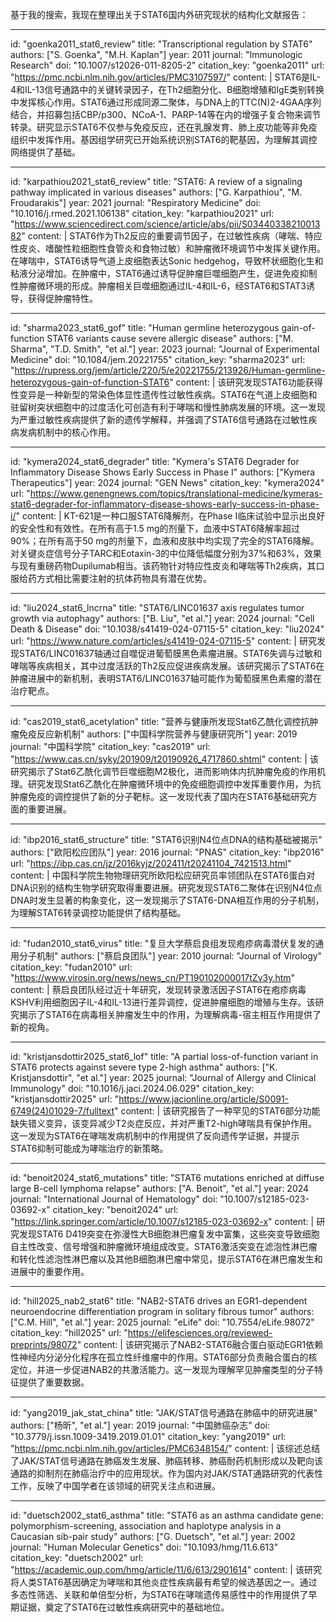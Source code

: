 基于我的搜索，我现在整理出关于STAT6国内外研究现状的结构化文献报告：

----
id: "goenka2011_stat6_review"
title: "Transcriptional regulation by STAT6"
authors: ["S. Goenka", "M.H. Kaplan"]
year: 2011
journal: "Immunologic Research"
doi: "10.1007/s12026-011-8205-2"
citation_key: "goenka2011"
url: "https://pmc.ncbi.nlm.nih.gov/articles/PMC3107597/"
content: |
  STAT6是IL-4和IL-13信号通路中的关键转录因子，在Th2细胞分化、B细胞增殖和IgE类别转换中发挥核心作用。STAT6通过形成同源二聚体，与DNA上的TTC(N)2-4GAA序列结合，并招募包括CBP/p300、NCoA-1、PARP-14等在内的增强子复合物来调节转录。研究显示STAT6不仅参与免疫反应，还在乳腺发育、肺上皮功能等非免疫组织中发挥作用。基因组学研究已开始系统识别STAT6的靶基因，为理解其调控网络提供了基础。

----
id: "karpathiou2021_stat6_review"
title: "STAT6: A review of a signaling pathway implicated in various diseases"
authors: ["G. Karpathiou", "M. Froudarakis"]
year: 2021
journal: "Respiratory Medicine"
doi: "10.1016/j.rmed.2021.106138"
citation_key: "karpathiou2021"
url: "https://www.sciencedirect.com/science/article/abs/pii/S0344033821001382"
content: |
  STAT6作为Th2反应的重要调节因子，在过敏性疾病（哮喘、特应性皮炎、嗜酸性粒细胞性食管炎和食物过敏）和肿瘤微环境调节中发挥关键作用。在哮喘中，STAT6诱导气道上皮细胞表达Sonic hedgehog，导致杯状细胞化生和粘液分泌增加。在肿瘤中，STAT6通过诱导促肿瘤巨噬细胞产生，促进免疫抑制性肿瘤微环境的形成。肿瘤相关巨噬细胞通过IL-4和IL-6，经STAT6和STAT3诱导，获得促肿瘤特性。

----
id: "sharma2023_stat6_gof"
title: "Human germline heterozygous gain-of-function STAT6 variants cause severe allergic disease"
authors: ["M. Sharma", "T.D. Smith", "et al."]
year: 2023
journal: "Journal of Experimental Medicine"
doi: "10.1084/jem.20221755"
citation_key: "sharma2023"
url: "https://rupress.org/jem/article/220/5/e20221755/213926/Human-germline-heterozygous-gain-of-function-STAT6"
content: |
  该研究发现STAT6功能获得性变异是一种新型的常染色体显性遗传性过敏性疾病。STAT6在气道上皮细胞和驻留树突状细胞中的过度活化可创造有利于哮喘和慢性肺病发展的环境。这一发现为严重过敏性疾病提供了新的遗传学解释，并强调了STAT6信号通路在过敏性疾病发病机制中的核心作用。

----
id: "kymera2024_stat6_degrader"
title: "Kymera's STAT6 Degrader for Inflammatory Disease Shows Early Success in Phase I"
authors: ["Kymera Therapeutics"]
year: 2024
journal: "GEN News"
citation_key: "kymera2024"
url: "https://www.genengnews.com/topics/translational-medicine/kymeras-stat6-degrader-for-inflammatory-disease-shows-early-success-in-phase-i/"
content: |
  KT-621是一种口服STAT6降解剂，在Phase I临床试验中显示出良好的安全性和有效性。在所有高于1.5 mg的剂量下，血液中STAT6降解率超过90%；在所有高于50 mg的剂量下，血液和皮肤中均实现了完全的STAT6降解。对关键炎症信号分子TARC和Eotaxin-3的中位降低幅度分别为37%和63%，效果与现有重磅药物Dupilumab相当。该药物针对特应性皮炎和哮喘等Th2疾病，其口服给药方式相比需要注射的抗体药物具有潜在优势。

----
id: "liu2024_stat6_lncrna"
title: "STAT6/LINC01637 axis regulates tumor growth via autophagy"
authors: ["B. Liu", "et al."]
year: 2024
journal: "Cell Death & Disease"
doi: "10.1038/s41419-024-07115-5"
citation_key: "liu2024"
url: "https://www.nature.com/articles/s41419-024-07115-5"
content: |
  研究发现STAT6/LINC01637轴通过自噬促进葡萄膜黑色素瘤进展。STAT6失调与过敏和哮喘等疾病相关，其中过度活跃的Th2反应促进疾病发展。该研究揭示了STAT6在肿瘤进展中的新机制，表明STAT6/LINC01637轴可能作为葡萄膜黑色素瘤的潜在治疗靶点。

----
id: "cas2019_stat6_acetylation"
title: "营养与健康所发现Stat6乙酰化调控抗肿瘤免疫反应新机制"
authors: ["中国科学院营养与健康研究所"]
year: 2019
journal: "中国科学院"
citation_key: "cas2019"
url: "https://www.cas.cn/syky/201909/t20190926_4717860.shtml"
content: |
  该研究揭示了Stat6乙酰化调节巨噬细胞M2极化，进而影响体内抗肿瘤免疫的作用机理。研究发现Stat6乙酰化在肿瘤微环境中的免疫细胞调控中发挥重要作用，为抗肿瘤免疫的调控提供了新的分子靶标。这一发现代表了国内在STAT6基础研究方面的重要进展。

----
id: "ibp2016_stat6_structure"
title: "STAT6识别N4位点DNA的结构基础被揭示"
authors: ["欧阳松应团队"]
year: 2016
journal: "PNAS"
citation_key: "ibp2016"
url: "https://ibp.cas.cn/jz/2016kyjz/202411/t20241104_7421513.html"
content: |
  中国科学院生物物理研究所欧阳松应研究员率领团队在STAT6蛋白对DNA识别的结构生物学研究取得重要进展。研究发现STAT6二聚体在识别N4位点DNA时发生显著的构象变化，这一发现揭示了STAT6-DNA相互作用的分子机制，为理解STAT6转录调控功能提供了结构基础。

----
id: "fudan2010_stat6_virus"
title: "复旦大学蔡启良组发现疱疹病毒潜伏复发的通用分子机制"
authors: ["蔡启良团队"]
year: 2010
journal: "Journal of Virology"
citation_key: "fudan2010"
url: "https://www.virosin.org/news/news_cn/PT190102000017tZv3y.htm"
content: |
  蔡启良团队经过近十年研究，发现转录激活因子STAT6在疱疹病毒KSHV利用细胞因子IL-4和IL-13进行差异调控，促进肿瘤细胞的增殖与生存。该研究揭示了STAT6在病毒相关肿瘤发生中的作用，为理解病毒-宿主相互作用提供了新的视角。

----
id: "kristjansdottir2025_stat6_lof"
title: "A partial loss-of-function variant in STAT6 protects against severe type 2-high asthma"
authors: ["K. Kristjansdottir", "et al."]
year: 2025
journal: "Journal of Allergy and Clinical Immunology"
doi: "10.1016/j.jaci.2024.06.029"
citation_key: "kristjansdottir2025"
url: "https://www.jacionline.org/article/S0091-6749(24)01029-7/fulltext"
content: |
  该研究报告了一种罕见的STAT6部分功能缺失错义变异，该变异减少T2炎症反应，并对严重T2-high哮喘具有保护作用。这一发现为STAT6在哮喘发病机制中的作用提供了反向遗传学证据，并提示STAT6抑制可能成为哮喘治疗的新策略。

----
id: "benoit2024_stat6_mutations"
title: "STAT6 mutations enriched at diffuse large B-cell lymphoma relapse"
authors: ["A. Benoit", "et al."]
year: 2024
journal: "International Journal of Hematology"
doi: "10.1007/s12185-023-03692-x"
citation_key: "benoit2024"
url: "https://link.springer.com/article/10.1007/s12185-023-03692-x"
content: |
  研究发现STAT6 D419突变在弥漫性大B细胞淋巴瘤复发中富集，这些突变导致细胞自主性改变、信号增强和肿瘤微环境组成改变。STAT6激活突变在滤泡性淋巴瘤和转化性滤泡性淋巴瘤以及其他B细胞淋巴瘤中常见，提示STAT6在淋巴瘤发生和进展中的重要作用。

----
id: "hill2025_nab2_stat6"
title: "NAB2-STAT6 drives an EGR1-dependent neuroendocrine differentiation program in solitary fibrous tumor"
authors: ["C.M. Hill", "et al."]
year: 2025
journal: "eLife"
doi: "10.7554/eLife.98072"
citation_key: "hill2025"
url: "https://elifesciences.org/reviewed-preprints/98072"
content: |
  该研究揭示了NAB2-STAT6融合蛋白驱动EGR1依赖性神经内分泌分化程序在孤立性纤维瘤中的作用。STAT6部分负责融合蛋白的核定位，并进一步促进NAB2的共激活能力。这一发现为理解罕见肿瘤类型的分子特征提供了重要数据。

----
id: "yang2019_jak_stat_china"
title: "JAK/STAT信号通路在肺癌中的研究进展"
authors: ["杨昕", "et al."]
year: 2019
journal: "中国肺癌杂志"
doi: "10.3779/j.issn.1009-3419.2019.01.01"
citation_key: "yang2019"
url: "https://pmc.ncbi.nlm.nih.gov/articles/PMC6348154/"
content: |
  该综述总结了JAK/STAT信号通路在肺癌发生发展、肺癌转移、肺癌耐药机制形成以及靶向该通路的抑制剂在肺癌治疗中的应用现状。作为国内对JAK/STAT通路研究的代表性工作，反映了中国学者在该领域的研究关注点和进展。

----
id: "duetsch2002_stat6_asthma"
title: "STAT6 as an asthma candidate gene: polymorphism-screening, association and haplotype analysis in a Caucasian sib-pair study"
authors: ["G. Duetsch", "et al."]
year: 2002
journal: "Human Molecular Genetics"
doi: "10.1093/hmg/11.6.613"
citation_key: "duetsch2002"
url: "https://academic.oup.com/hmg/article/11/6/613/2901614"
content: |
  该研究将人类STAT6基因确定为哮喘和其他炎症性疾病最有希望的候选基因之一。通过多态性筛选、关联和单倍型分析，为STAT6在哮喘遗传易感性中的作用提供了早期证据，奠定了STAT6在过敏性疾病研究中的基础地位。